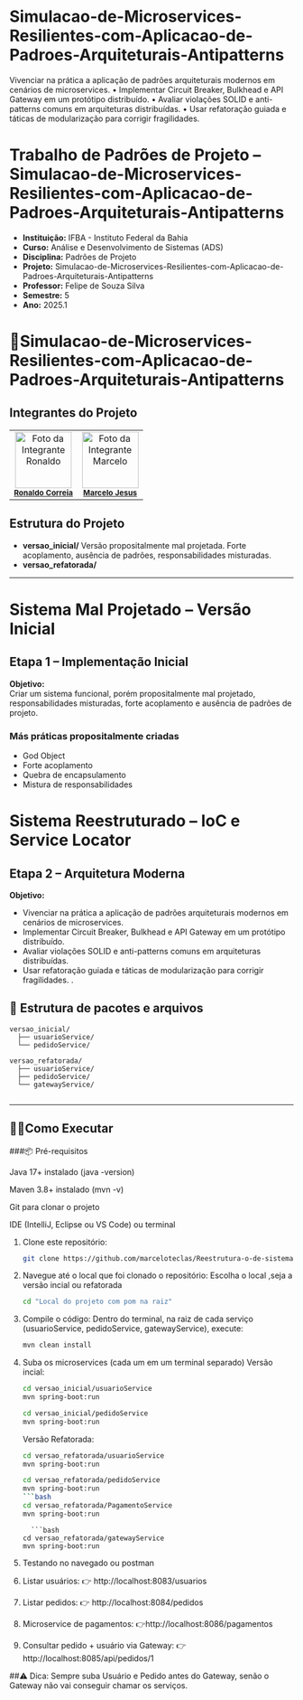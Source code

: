 # Simulacao-de-Microservices-Resilientes-com-Aplicacao-de-Padroes-Arquiteturais-Antipatterns
Vivenciar na prática a aplicação de padrões arquiteturais modernos em cenários de microservices. • Implementar Circuit Breaker, Bulkhead e API Gateway em um protótipo distribuído. • Avaliar violações SOLID e anti-patterns comuns em arquiteturas distribuídas. • Usar refatoração guiada e táticas de modularização para corrigir fragilidades.

# Trabalho de Padrões de Projeto – Simulacao-de-Microservices-Resilientes-com-Aplicacao-de-Padroes-Arquiteturais-Antipatterns
- **Instituição:** IFBA - Instituto Federal da Bahia
- **Curso:** Análise e Desenvolvimento de Sistemas (ADS)
- **Disciplina:** Padrões de Projeto 
- **Projeto:** Simulacao-de-Microservices-Resilientes-com-Aplicacao-de-Padroes-Arquiteturais-Antipatterns
- **Professor:** Felipe de Souza Silva
- **Semestre:** 5
- **Ano:** 2025.1

# 📌Simulacao-de-Microservices-Resilientes-com-Aplicacao-de-Padroes-Arquiteturais-Antipatterns

## Integrantes do Projeto

<table>
  <tr>
        <td align="center">
      <img src="https://avatars.githubusercontent.com/u/129338943?v=4" width="100px;" alt="Foto da Integrante Ronaldo"/><br />
      <sub><b><a href="https://github.com/Ronaldo-Correia">Ronaldo Correia</a></b></sub>
    </td>
    <td align="center">
      <img src="https://avatars.githubusercontent.com/u/114780494?v=4" width="100px;" alt="Foto da Integrante Marcelo"/><br />
      <sub><b><a href="https://github.com/marceloteclas">Marcelo Jesus</a></b></sub>
  </tr>
</table>

## Estrutura do Projeto

- **versao_inicial/**	Versão propositalmente mal projetada. Forte acoplamento, ausência de padrões, responsabilidades misturadas.
- **versao_refatorada/**	
---

# Sistema Mal Projetado – Versão Inicial

## Etapa 1 – Implementação Inicial

**Objetivo:**  
Criar um sistema funcional, porém propositalmente mal projetado, responsabilidades misturadas, forte acoplamento e ausência de padrões de projeto.

### Más práticas propositalmente criadas
- God Object
- Forte acoplamento
- Quebra de encapsulamento
- Mistura de responsabilidades
  
# Sistema Reestruturado – IoC e Service Locator

## Etapa 2 – Arquitetura Moderna

**Objetivo:**
- Vivenciar na prática a aplicação de padrões arquiteturais modernos em cenários 
de microservices. 
- Implementar Circuit Breaker, Bulkhead e API Gateway em um protótipo 
distribuído. 
- Avaliar violações SOLID e anti-patterns comuns em arquiteturas distribuídas. 
- Usar refatoração guiada e táticas de modularização para corrigir fragilidades. .



## 📁 Estrutura de pacotes e arquivos
```
versao_inicial/
  ├── usuarioService/
  └── pedidoService/

versao_refatorada/
  ├── usuarioService/
  ├── pedidoService/
  └── gatewayService/


```

---

## 👨‍💻Como Executar

###📦 Pré-requisitos

Java 17+ instalado (java -version)

Maven 3.8+ instalado (mvn -v)

Git para clonar o projeto

IDE (IntelliJ, Eclipse ou VS Code) ou terminal

1. Clone este repositório:
   ```bash
   git clone https://github.com/marceloteclas/Reestrutura-o-de-sistema-mal-projetado-com-Ioc-Service-Locator.git 
   ```
2. Navegue até o local que foi clonado o repositório:
   Escolha o local ,seja a versão incial ou refatorada
   ```bash
   cd "Local do projeto com pom na raiz"
   ```
4. Compile o código:
   Dentro do terminal, na raiz de cada serviço (usuarioService, pedidoService, gatewayService), execute:
   ```bash
   mvn clean install
   ```
 
6. Suba os microservices (cada um em um terminal separado)
   Versão incial:
     ```bash
   cd versao_inicial/usuarioService
   mvn spring-boot:run
   
   ```
   ```bash
   cd versao_inicial/pedidoService
   mvn spring-boot:run
   
   ```
  

   Versão Refatorada:
   ```bash
   cd versao_refatorada/usuarioService
   mvn spring-boot:run
   
   ```
   ```bash
   cd versao_refatorada/pedidoService
   mvn spring-boot:run
   ```bash
   cd versao_refatorada/PagamentoService
   mvn spring-boot:run
   ```
   
   ```
     ```bash
   cd versao_refatorada/gatewayService
   mvn spring-boot:run
   
   ```

8. Testando no navegado ou postman
  1. Listar usuários:
👉 http://localhost:8083/usuarios

  2. Listar pedidos:
👉 http://localhost:8084/pedidos

 3. Microservice de pagamentos:
👉http://localhost:8086/pagamentos

 5. Consultar pedido + usuário via Gateway:
👉 http://localhost:8085/api/pedidos/1

##⚠️ Dica: Sempre suba Usuário e Pedido antes do Gateway, senão o Gateway não vai conseguir chamar os serviços.

